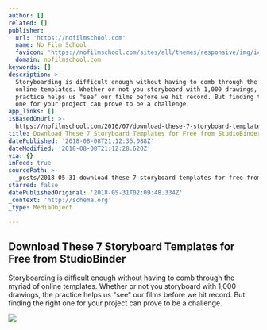 ```yaml
---
author: []
related: []
publisher:
  url: 'https://nofilmschool.com'
  name: No Film School
  favicon: 'https://nofilmschool.com/sites/all/themes/responsive/img/icons/favicon.ico'
  domain: nofilmschool.com
keywords: []
description: >-
  Storyboarding is difficult enough without having to comb through the myriad of
  online templates. Whether or not you storyboard with 1,000 drawings, the
  practice helps us "see" our films before we hit record. But finding the right
  one for your project can prove to be a challenge.
app_links: []
isBasedOnUrl: >-
  https://nofilmschool.com/2016/07/download-these-7-storyboard-templates-free-studiobinder
title: Download These 7 Storyboard Templates for Free from StudioBinder
datePublished: '2018-08-08T21:12:36.088Z'
dateModified: '2018-08-08T21:12:28.620Z'
via: {}
inFeed: true
sourcePath: >-
  _posts/2018-05-31-download-these-7-storyboard-templates-for-free-from-studiobi.md
starred: false
datePublishedOriginal: '2018-05-31T02:09:48.334Z'
_context: 'http://schema.org'
_type: MediaObject

---
```

<article style=""><h1>Download These 7 Storyboard Templates for Free from StudioBinder</h1><p>Storyboarding is difficult enough without having to comb through the myriad of online templates. Whether or not you storyboard with 1,000 drawings, the practice helps us "see" our films before we hit record. But finding the right one for your project can prove to be a challenge.</p><img src="https://nofilmschool.com/sites/default/files/styles/facebook/public/storyboard.jpg?itok=wJudOsia" /></article>